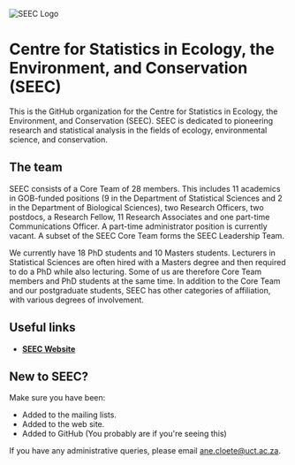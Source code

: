 ![SEEC Logo](../Branding-Materials/SEEC_03_B_WHITE.png)

# Centre for Statistics in Ecology, the Environment, and Conservation (SEEC) 

This is the GitHub organization for the Centre for Statistics in Ecology, the Environment, and Conservation (SEEC). SEEC is dedicated to pioneering research and statistical analysis in the fields of ecology, environmental science, and conservation.

## The team 

SEEC consists of a Core Team of 28 members. This
includes 11 academics in GOB-funded positions (9 in the Department of
Statistical Sciences and 2 in the Department of Biological Sciences),
two Research Officers, two postdocs, a Research Fellow, 11 Research
Associates and one part-time Communications Officer. A part-time
administrator position is currently vacant. A subset of the SEEC Core
Team forms the SEEC Leadership Team.

We currently have 18 PhD students and 10 Masters students. Lecturers in Statistical Sciences are often hired
with a Masters degree and then required to do a PhD while also
lecturing. Some of us are therefore Core Team members and PhD students
at the same time. In addition to the Core Team and our postgraduate students, SEEC has
other categories of affiliation, with various degrees of involvement.


## Useful links 
- **<a href="https://science.uct.ac.za/seec" target="_blank">SEEC Website</a>**

## New to SEEC? 

Make sure you have been: 

- Added to the mailing lists. 
- Added to the web site.
- Added to GitHub (You probably are if you're seeing this)

If you have any administrative queries, please email ane.cloete@uct.ac.za. 
